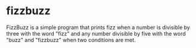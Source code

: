 # fizzbuzz

FizzBuzz is a simple program that prints fizz when a number
is divisible by three with the word "fizz"
and any number divisible by five with the word "buzz" 
and "fizzbuzz" when two conditions are met.
